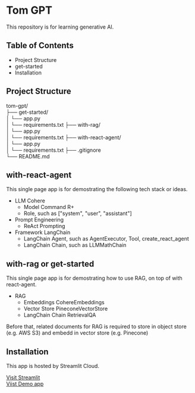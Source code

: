 # Tom GPT

This repository is for learning generative AI.

## Table of Contents

- Project Structure
- get-started
- Installation

## Project Structure

tom-gpt/  
├── get-started/  
│   └── app.py  
│   └── requirements.txt
├── with-rag/  
│   └── app.py  
│   └── requirements.txt
├── with-react-agent/  
│   └── app.py  
│   └── requirements.txt
├── .gitignore  
└── README.md  

## with-react-agent

This single page app is for demostrating the following tech stack or ideas.

- LLM Cohere
  - Model Command R+
  - Role, such as ["system", "user", "assistant"]
- Prompt Engineering
  - ReAct Prompting
- Framework LangChain
  - LangChain Agent, such as AgentExecutor, Tool, create_react_agent
  - LangChain Chain, such as LLMMathChain
  
## with-rag or get-started

This single page app is for demostrating how to use RAG, on top of with react-agent.

- RAG
  - Embeddings CohereEmbeddings
  - Vector Store PineconeVectorStore
  - LangChain Chain RetrievalQA
  
Before that, related documents for RAG is required to store in object store (e.g. AWS S3) and embedd in vector store (e.g. Pinecone)

## Installation

This app is hosted by Streamlit Cloud.

[Visit Streamlit](https://streamlit.io/)  
[Viist Demo app](https://tom-gpt.streamlit.app/)
